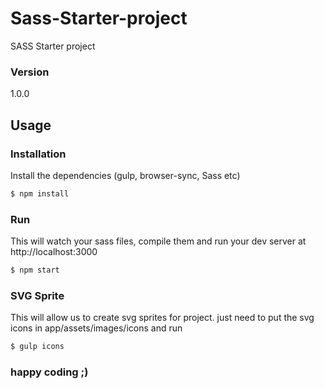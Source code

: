 # Sass-Starter-project
SASS Starter project

### Version
1.0.0

## Usage


### Installation

Install the dependencies (gulp, browser-sync, Sass etc)

```sh
$ npm install
```

### Run

This will watch your sass files, compile them and run your dev server at http://localhost:3000

```sh
$ npm start
```

### SVG Sprite

This will allow us to create svg sprites for project. just need to put the svg icons in app/assets/images/icons and run

```sh
$ gulp icons
```

### happy coding ;)

